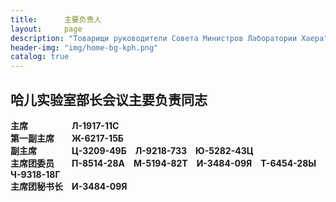 ```yaml
---
title:      主要负责人
layout:     page
description: "Товарищи руководители Совета Министров Лаборатории Хаера"
header-img: "img/home-bg-kph.png"
catalog: true
---
```


## 哈儿实验室部长会议主要负责同志

**主席**&emsp;&emsp;&emsp;&emsp;&emsp;**Л-1917-11С**  
**第一副主席**&emsp;&emsp;**Ж-6217-15Б**  
**副主席**&emsp;&emsp;&emsp;&emsp;**Ц-3209-49Б**&emsp;**Л-9218-73З**&emsp;**Ю-5282-43Ц**  
**主席团委员**&emsp;&emsp;**П-8514-28А**&emsp;**М-5194-82Т**&emsp;**И-3484-09Я**&emsp;**Т-6454-28Ы**&emsp;**Ч-9318-18Г**  
**主席团秘书长**&emsp;**И-3484-09Я**